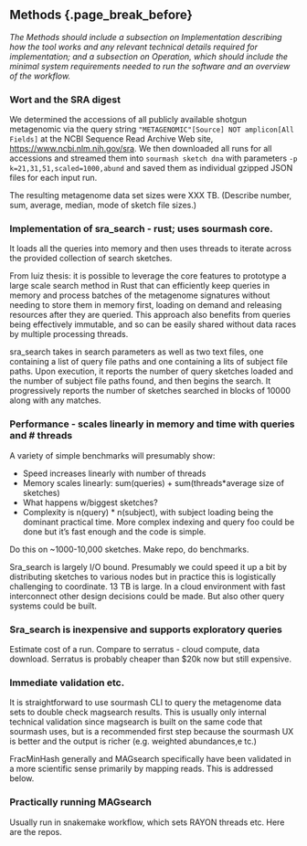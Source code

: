 ## Methods {.page_break_before}

*The Methods should include a subsection on Implementation describing
 how the tool works and any relevant technical details required for
 implementation; and a subsection on Operation, which should include
 the minimal system requirements needed to run the software and an
 overview of the workflow.*
 
### Wort and the SRA digest

We determined the accessions of all publicly available shotgun
metagenomic via the query string `"METAGENOMIC"[Source] NOT
amplicon[All Fields]` at the NCBI Sequence Read Archive Web site,
https://www.ncbi.nlm.nih.gov/sra.  We then downloaded all runs for all
accessions and streamed them into `sourmash sketch dna` with
parameters `-p k=21,31,51,scaled=1000,abund` and saved them as
individual gzipped JSON files for each input run.

The resulting metagenome data set sizes were XXX TB.
(Describe number, sum, average, median, mode of sketch file sizes.)

### Implementation of sra_search - rust; uses sourmash core.

It loads all the queries into memory and then uses threads to iterate
across the provided collection of search sketches.

From luiz thesis: it is possible to leverage the core features to
prototype a large scale search method in Rust that can efficiently
keep queries in memory and process batches of the metagenome
signatures without needing to store them in memory first, loading on
demand and releasing resources after they are queried. This approach
also benefits from queries being effectively immutable, and so can be
easily shared without data races by multiple processing threads.

sra_search takes in search parameters as well as two text files, one
containing a list of query file paths and one containing a lits of
subject file paths. Upon execution, it reports the number of query
sketches loaded and the number of subject file paths found, and then
begins the search. It progressively reports the number of sketches
searched in blocks of 10000 along with any matches.

### Performance - scales linearly in memory and time with queries and # threads


A variety of simple benchmarks will presumably show:

* Speed increases linearly with number of threads
* Memory scales linearly: sum(queries) + sum(threads\*average size of
  sketches)
* What happens w/biggest sketches?
* Complexity is n(query) \* n(subject), with subject loading being the
  dominant practical time. More complex indexing and query foo could
  be done but it’s fast enough and the code is simple.
  
Do this on ~1000-10,000 sketches. Make repo, do benchmarks.

Sra_search is largely I/O bound. Presumably we could speed it up a bit
by distributing sketches to various nodes but in practice this is
logistically challenging to coordinate. 13 TB is large. In a cloud
environment with fast interconnect other design decisions could be
made. But also other query systems could be built.

### Sra_search is inexpensive and supports exploratory queries

Estimate cost of a run. Compare to serratus - cloud compute, data
download. Serratus is probably cheaper than $20k now but still
expensive.

### Immediate validation etc.

It is straightforward to use sourmash CLI to query the metagenome data
sets to double check magsearch results. This is usually only internal
technical validation since magsearch is built on the same code that
sourmash uses, but is a recommended first step because the sourmash UX
is better and the output is richer (e.g. weighted abundances,e tc.)

FracMinHash generally and MAGsearch specifically have been validated
in a more scientific sense primarily by mapping reads. This is
addressed below.

### Practically running MAGsearch

Usually run in snakemake workflow, which sets RAYON threads etc.
Here are the repos.
